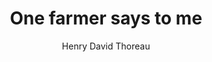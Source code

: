 ---
text: One farmer says to me, ‘You cannot live on vegetable food solely, for it furnishes nothing to make the bones with;’ and so he religiously devotes a part of his day to supplying himself with the raw material of bones; walking all the while he talks behind his oxen, which, with vegetable-made bones, jerk him and his lumbering plow along in spite of every obstacle.
author: Henry David Thoreau
source: Walden
dateAdded: 2019-01-09
title: One farmer says to me
topics:
  - Animal Rights
  - Farming
---